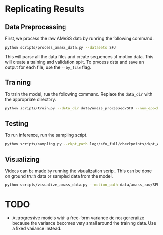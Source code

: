 # Replicating Results

## Data Preprocessing

First, we process the raw AMASS data by running the following command.

```bash
python scripts/process_amass_data.py --datasets SFU
```

This will parse all the data files and create sequences of motion data. This will create a training and validation split. To process data and save an output for each file, use the `--by_file` flag.

## Training

To train the model, run the following command. Replace the `data_dir` with the appropriate directory.

```bash
python scripts/train.py --data_dir data/amass_processed/SFU --num_epochs 200 --batch_size 128 --save_freq 50
```

## Testing

To run inference, run the sampling script.

```bash
python scripts/sampling.py --ckpt_path logs/sfu_full/checkpoints/ckpt_epoch=final.pt --data_path data/amass_processed/by_file/0005_Jogging001_stageii.npz
```


## Visualizing

Videos can be made by running the visualization script. This can be done on ground truth data or sampled data from the model.

```bash
python scripts/visualize_amass_data.py --motion_path data/amass_raw/SFU/0005/0005_Jogging001_stageii.npz
```

# TODO

* Autrogressive models with a free-form variance do not generalize because the variance becomes very small around the training data. Use a fixed variance instead.